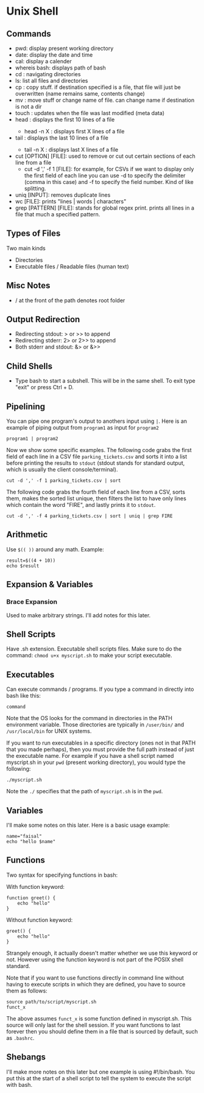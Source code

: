 # Unix Shell

## Commands
- pwd: display present working directory
- date: display the date and time
- cal: display a calender
- whereis bash: displays path of bash
- cd <path>: navigating directories
- ls: list all files and directories
- cp <source> <destination>: copy stuff. if destination specified is a file, that file will just be overwritten (name remains same, contents change)
- mv <source> <destination>: move stuff or change name of file. can change name if destination is not a dir
- touch <file>: updates when the file was last modified (meta data)
- head <file>: displays the first 10 lines of a file
    - head -n X <file>: displays first X lines of a file
- tail <file>: displays the last 10 lines of a file
    - tail -n X <file>: displays last X lines of a file
- cut [OPTION] [FILE]: used to remove or cut out certain sections of each line from a file
    - cut -d ',' -f 1 [FILE]: for example, for CSVs if we want to display only the first field of each line you can use -d to specify the delimiter (comma in this case) and -f to specify the field number. Kind of like splitting.
- uniq [INPUT]: removes duplicate lines
- wc [FILE]: prints "lines | words | characters"
- grep [PATTERN] [FILE]: stands for global regex print. prints all lines in a file that much a specified pattern.


## Types of Files
Two main kinds
- Directories
- Executable files / Readable files (human text)

## Misc Notes
- / at the front of the path denotes root folder


## Output Redirection
- Redirecting stdout: > or >> to append
- Redirecting stderr: 2> or 2>> to append
- Both stderr and stdout: &> or &>> 

## Child Shells 
- Type bash to start a subshell. This will be in the same shell. To exit type "exit" or press Ctrl + D.

## Pipelining
You can pipe one program's output to anothers input using `|`. Here is an example of piping output from `program1` as input for `program2`
```
program1 | program2
```

Now we show some specific examples. The following code grabs the first field of each line in a CSV file `parking_tickets.csv` and sorts it into a list before printing the results to `stdout` (stdout stands for standard output, which is usually the client console/terminal).
```
cut -d ',' -f 1 parking_tickets.csv | sort
```

The following code grabs the fourth field of each line from a CSV, sorts them, makes the sorted list unique, then filters the list to have only lines which contain the  word "FIRE", and lastly prints it to `stdout`.
```
cut -d ',' -f 4 parking_tickets.csv | sort | uniq | grep FIRE
```

## Arithmetic
Use `$(( ))` around any math. Example:
```
result=$((4 + 10))
echo $result
```

## Expansion & Variables

### Brace Expansion
Used to make arbitrary strings. I'll add notes for this later.

## Shell Scripts
Have .sh extension. Executable shell scripts files. Make sure to do the command: `chmod u+x myscript.sh` to make your script executable.

## Executables
Can execute commands / programs. If you type a command in directly into bash like this:

```
command
```

 Note that the OS looks for the command in directories in the PATH environment variable. Those directories are typically in `/user/bin/` and `/usr/local/bin` for UNIX systems.

If you want to run executables in a specific directory (ones not in that PATH that you made perhaps), then you must provide the full path instead of just the executable name. For example if you have a shell script named myscript.sh in your `pwd` (present working directory), you would type the following:

```
./myscript.sh
```

Note the `./` specifies that the path of `myscript.sh` is in the `pwd`.


## Variables
I'll make some notes on this later. Here is a basic usage example:
```
name="faisal"
echo "hello $name"
```

## Functions

Two syntax for specifying functions in bash:

With function keyword:
```
function greet() {
    echo "hello"
}
```

Without function keyword:
```
greet() {
    echo "hello"
}
```

Strangely enough, it actually doesn't matter whether we use this keyword or not. However using the function keyword is not part of the POSIX shell standard.

Note that if you want to use functions directly in command line without having to execute scripts in which they are defined, you have to source them as follows:
```
source path/to/script/myscript.sh
funct_x
```
The above assumes `funct_x` is some function defined in myscript.sh. This source will only last for the shell session. If you want functions to last forever then you should define them in a file that is sourced by default, such as `.bashrc`.

## Shebangs
I'll make more notes on this later but one example is using #!/bin/bash. You put this at the start of a shell script to tell the system to execute the script with bash.
